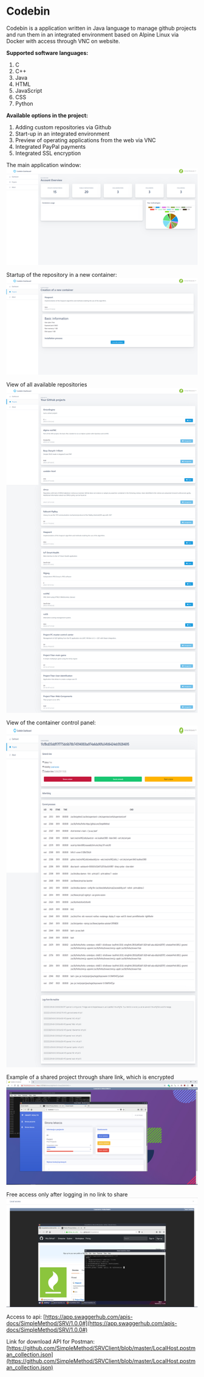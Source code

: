 # Codebin

Codebin is a application written in Java language to manage github projects and run them in an integrated environment based on Alpine Linux via Docker with access through VNC on website.


**Supported software languages:**
 1. C 
 2. C++ 
 3. Java 
 4. HTML
 5. JavaScript
 6. CSS 
 7. Python

**Available options in the project:**
 1. Adding custom repositories via Github
 2.  Start-up in an integrated environment 
 3. Preview of operating applications from the web via VNC
 4. Integrated PayPal payments
 5. Integrated SSL encryption

The main application window:
![The main application window](https://raw.githubusercontent.com/SimpleMethod/MasterOfCodebin/master/images/codebin1.png)

Startup of the repository in a new container:
![Launching a new repository](https://raw.githubusercontent.com/SimpleMethod/MasterOfCodebin/master/images/codebin2.png)

View of all available repositories
![View of all available repositories](https://raw.githubusercontent.com/SimpleMethod/MasterOfCodebin/master/images/codebin5.png)

View of the container control panel:
![View of the container control panel](https://raw.githubusercontent.com/SimpleMethod/MasterOfCodebin/master/images/codebin6.png)


Example of a shared project through share link, which is encrypted
![Example of a shared project through share link, which is encrypted](https://raw.githubusercontent.com/SimpleMethod/MasterOfCodebin/master/images/codebin4.png)

Free access only after logging in no link to share
![Free access only after logging in no link to share](https://raw.githubusercontent.com/SimpleMethod/MasterOfCodebin/master/images/codebin3.png)

Access to api:  [https://app.swaggerhub.com/apis-docs/SimpleMethod/SRV/1.0.0#](https://app.swaggerhub.com/apis-docs/SimpleMethod/SRV/1.0.0#)

Link for download API for Postman:[https://github.com/SimpleMethod/SRVClient/blob/master/LocalHost.postman_collection.json](https://github.com/SimpleMethod/SRVClient/blob/master/LocalHost.postman_collection.json)
